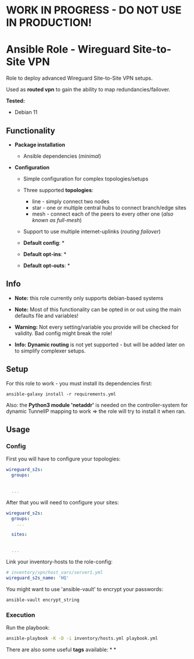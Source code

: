 # WORK IN PROGRESS - DO NOT USE IN PRODUCTION!

# Ansible Role - Wireguard Site-to-Site VPN

Role to deploy advanced Wireguard Site-to-Site VPN setups.

Used as **routed vpn** to gain the ability to map redundancies/failover.

**Tested:**
* Debian 11

## Functionality

* **Package installation**
  * Ansible dependencies (_minimal_)


* **Configuration**
  * Simple configuration for complex topologies/setups
  * Three supported **topologies**:
    * line - simply connect two nodes
    * star - one or multiple central hubs to connect branch/edge sites
    * mesh - connect each of the peers to every other one (_also known as full-mesh_)

  * Support to use multiple internet-uplinks (_routing failover_)

  * **Default config**:
    * 
 

  * **Default opt-ins**:
    * 


  * **Default opt-outs**:
    * 


## Info

* **Note:** this role currently only supports debian-based systems


* **Note:** Most of this functionality can be opted in or out using the main defaults file and variables!


* **Warning:** Not every setting/variable you provide will be checked for validity. Bad config might break the role!


* **Info:** **Dynamic routing** is not yet supported - but will be added later on to simplify complexer setups.


## Setup

For this role to work - you must install its dependencies first:

```
ansible-galaxy install -r requirements.yml
```

Also: the **Python3 module 'netaddr'** is needed on the controller-system for dynamic TunnelIP mapping to work => the role will try to install it when ran.


## Usage

### Config

First you will have to configure your topologies:

```yaml
wireguard_s2s:
  groups:
    

  ...
```

After that you will need to configure your sites:

```yaml
wireguard_s2s:
  groups:
    ...

  sites:
    

  ...
```

Link your inventory-hosts to the role-config:

```yaml
# inventory/vpn/host_vars/server1.yml
wireguard_s2s_name: 'HQ'

```

You might want to use 'ansible-vault' to encrypt your passwords:
```bash
ansible-vault encrypt_string
```

### Execution

Run the playbook:
```bash
ansible-playbook -K -D -i inventory/hosts.yml playbook.yml
```

There are also some useful **tags** available:
* 
*
